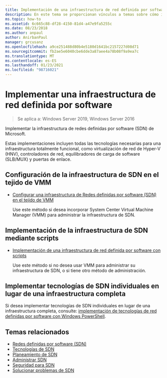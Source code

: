 ```yaml
---
title: Implementación de una infraestructura de red definida por software
description: En este tema se proporcionan vínculos a temas sobre cómo implementar una infraestructura de red definida por software (SDN) de Microsoft mediante scripts en Windows Server 2019 y 2016.
ms.topic: how-to
ms.assetid: 6c665c88-df28-4150-81d4-a47e9fa5255c
ms.date: 08/23/2018
ms.author: anpaul
author: AnirbanPaul
manager: grcusanz
ms.openlocfilehash: a9ce251488d80b4e5180d1641bc2157227d08d71
ms.sourcegitcommit: fb2ae5e6040cbe6dde3a87aee4a78b08f9a9ea7c
ms.translationtype: MT
ms.contentlocale: es-ES
ms.lasthandoff: 01/23/2021
ms.locfileid: "98716021"
---
```

# <a name="deploy-a-software-defined-network-infrastructure"></a>Implementar una infraestructura de red definida por software

>Se aplica a: Windows Server 2019, Windows Server 2016

Implementar la infraestructura de redes definidas por software (SDN) de Microsoft.

Estas implementaciones incluyen todas las tecnologías necesarias para una infraestructura totalmente funcional, como virtualización de red de Hyper-V (HNV), controladores de red, equilibradores de carga de software (SLB/MUX) y puertas de enlace.

## <a name="set-up-sdn-infrastructure-in-the-vmm-fabric"></a>Configuración de la infraestructura de SDN en el tejido de VMM




-   [Configurar una infraestructura de Redes definidas por software (SDN) en el tejido de VMM](/system-center/vmm/deploy-sdn)

    Use este método si desea incorporar System Center Virtual Machine Manager (VMM) para administrar la infraestructura de SDN.

## <a name="deploy-sdn-infrastructure-using-scripts"></a>Implementación de la infraestructura de SDN mediante scripts

-   [Implementación de una infraestructura de red definida por software con scripts](../../sdn/deploy/Deploy-a-Software-Defined-Network-infrastructure-using-scripts.md)

    Use este método si no desea usar VMM para administrar su infraestructura de SDN, o si tiene otro método de administración.


## <a name="deploy-individual-sdn-technologies-instead-of-an-entire-infrastructure"></a>Implementar tecnologías de SDN individuales en lugar de una infraestructura completa
 Si desea implementar tecnologías de SDN individuales en lugar de una infraestructura completa, consulte: [implementación de tecnologías de red definidas por software con Windows PowerShell](Deploy-Software-Defined-Network-Technologies-using-Windows-PowerShell.md).








## <a name="related-topics"></a>Temas relacionados
- [Redes definidas por software (SDN)](../software-defined-networking.md)
- [Tecnologías de SDN](../technologies/Software-Defined-Networking-Technologies.md)
- [Planeamiento de SDN](../plan/plan-a-software-defined-network-infrastructure.md)
- [Administrar SDN](../manage/manage-sdn.md)
- [Seguridad para SDN](../security/sdn-security-top.md)
- [Solucionar problemas de SDN](../troubleshoot/Troubleshoot-Software-Defined-Networking.md)